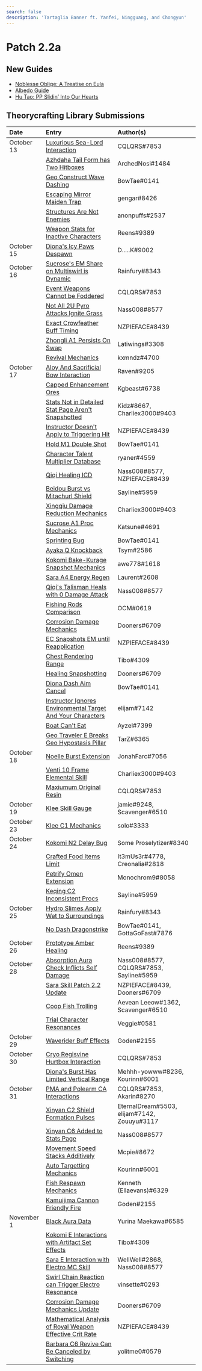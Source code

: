 ```yaml
---
search: false
description: 'Tartaglia Banner ft. Yanfei, Ningguang, and Chongyun'
---
```


# Patch 2.2a

## New Guides

* [Noblesse Oblige: A Treatise on Eula](https://keqingmains.com/eula/)
* [Albedo Guide](https://keqingmains.com/albedo/)
* [Hu Tao: PP Slidin’ Into Our Hearts](https://keqingmains.com/hu-tao/)

## Theorycrafting Library Submissions

| Date | Entry | Author\(s\) |
| :--- | :--- | :--- |
| October 13 | [Luxurious Sea-Lord Interaction](../evidence/equipment/weapons.md#luxurious-sea-lord-interactions) | CQLQRS#7853 |
|  | [Azhdaha Tail Form has Two Hitboxes](../evidence/combat-mechanics/enemy-mechanics/enemy-interactions.md#azhdaha-in-his-tail-form-has-two-independent-hitboxes) | ArchedNosi#1484 |
|  | [Geo Construct Wave Dashing](../evidence/combat-mechanics/tech/glide-cancel.md#geo-construct-wave-dashing) | BowTae#0141 |
|  | [Escaping Mirror Maiden Trap](../evidence/combat-mechanics/enemy-mechanics/enemy-interactions.md#escape-mirror-maiden-trap) | gengar#8426 |
|  | [Structures Are Not Enemies](../evidence/general-mechanics/overworld.md#structures-arent-enemies) | anonpuffs#2537 |
|  | [Weapon Stats for Inactive Characters](../evidence/equipment/weapons.md#weapon-stats-for-inactive-characters) | Reens#9389 |
| October 15 | [Diona's Icy Paws Despawn](../evidence/characters/cryo/diona.md#icy-paws-despawn-after-a-certain-amount-of-time-if-they-do-not-hit-a-target) | D.....K#9002 |
| October 16 | [Sucrose's EM Share on Multiswirl is Dynamic](../evidence/characters/anemo/sucrose.md#sucroses-em-share-on-multiswirl-is-dynamic) | Rainfury#8343 |
|  | [Event Weapons Cannot be Foddered](../evidence/equipment/weapons.md#event-weapons-cannot-be-foddered) | CQLQRS#7853 |
|  | [Not All 2U Pyro Attacks Ignite Grass](../evidence/general-mechanics/overworld.md#not-all-2u-pyro-attacks-ignite-grass) | Nass008#8577 |
|  | [Exact Crowfeather Buff Timing](../evidence/characters/electro/sara.md#exact-crowfeather-buff-timing) | NZPIEFACE#8439 |
|  | [Zhongli A1 Persists On Swap](../evidence/characters/geo/zhongli.md#zhongli-a1-persists-on-swap) | Latiwings#3308 |
|  | [Revival Mechanics](../evidence/general-mechanics/overworld.md#health-and-revive-mechanics) | kxmndz#4700 |
| October 17 | [Aloy And Sacrificial Bow Interaction](../evidence/characters/cryo/aloy.md#aloy-and-sac-bow-interaction) | Raven#9205 |
|  | [Capped Enhancement Ores](../evidence/general-mechanics/miscellaneous-entries.md#capped-enhancement-ores) | Kgbeast#6738 |
|  | [Stats Not in Detailed Stat Page Aren't Snapshotted](../evidence/combat-mechanics/snapshot-and-dynamic.md#stats-not-in-details-stat-page-are-not-snapshot) | Kidz#8667, Charliex3000#9403 |
|  | [Instructor Doesn't Apply to Triggering Hit](../evidence/equipment/artifacts.md#instructor-doesnt-apply-to-triggering-hit) | NZPIEFACE#8439 |
|  | [Hold M1 Double Shot](../evidence/combat-mechanics/tech/arcc.md#hold-m1-double-shot) | BowTae#0141 |
|  | [Character Talent Multiplier Database](../resources/links.md#characters) | ryaner#4559 |
|  | [Qiqi Healing ICD](../evidence/characters/cryo/qiqi.md#qiqi-talisman-icd) | Nass008#8577, NZPIEFACE#8439 |
|  | [Beidou Burst vs Mitachurl Shield](../evidence/characters/electro/beidou.md#beidous-q-and-mitachurl-shield-interactions) | Sayline#5959 |
|  | [Xingqiu Damage Reduction Mechanics](../evidence/characters/hydro/xingqiu.md#xingqiu-qs-rain-sword-damage-reduction-overrides-es) | Charliex3000#9403 |
|  | [Sucrose A1 Proc Mechanics](../evidence/characters/anemo/sucrose.md#sucroses-a1-talent-does-not-proc-on-swirling-environmental-objects-and-guoba) | Katsune#4691 |
|  | [Sprinting Bug](../evidence/general-mechanics/bugs#sprinting-bug) | BowTae#0141 |
|  | [Ayaka Q Knockback](../evidence/characters/cryo/ayaka.md#ayaka-q-pushes-away-enemies) | Tsym#2586 |
|  | [Kokomi Bake-Kurage Snapshot Mechanics](../evidence/characters/hydro/kokomi.md#snapshot-burst-dmg-bonus-onto-bake-kurage-by-switching) | awe778#1618 |
|  | [Sara A4 Energy Regen](../evidence/characters/electro/sara.md#decorum-energy-regen) | Laurent#2608 |
|  | [Qiqi's Talisman Heals with 0 Damage Attack](../evidence/characters/cryo/qiqi.md#talisman-heals-regardless-dealing-dmg-or-not) | Nass008#8577 |
|  | [Fishing Rods Comparison](../evidence/general-mechanics/lifeskills.md#fishing-rods-comparison) | OCM#0619 |
|  | [Corrosion Damage Mechanics](../evidence/combat-mechanics/enemy-mechanics/enemy-interactions#corrosion-damage-mechanics) | Dooners#6709 |
|  | [EC Snapshots EM until Reapplication](../evidence/combat-mechanics/elemental-effects/transformative-reactions.md#electro-charged-snapshots-em-until-reapplying) | NZPIEFACE#8439 |
|  | [Chest Rendering Range](../evidence/general-mechanics/overworld.md#treasure-compass-chest-rendering) | Tibo#4309 |
|  | [Healing Snapshotting](../evidence/combat-mechanics/snapshot-and-dynamic.md#healing-over-time-is-snapshot-on-cast) | Dooners#6709 |
|  | [Diona Dash Aim Cancel](../evidence/characters/cryo/diona#diona-dash-aim-cancel) | BowTae#0141 |
|  | [Instructor Ignores Environmental Target And Your Characters](../evidence/equipment/artifacts.md#instructor-ignores-environmental-target-and-your-characters) | elijam#7142 |
|  | [Boat Can't Eat](../evidence/general-mechanics/lifeskills.md#boat-stamina-and-food) | Ayzel#7399 |
|  | [Geo Traveler E Breaks Geo Hypostasis Pillar](../evidence/combat-mechanics/enemy-mechanics/enemy-interactions.md#geo-hypostasis) | TarZ#6365 |
| October 18 | [Noelle Burst Extension](../evidence/characters/geo/noelle.md#noelle-c6-burst-extension) | JonahFarc#7056 |
|  | [Venti 10 Frame Elemental Skill](../evidence/characters/anemo/venti.md#venti-10-frame-elemental-skill) | Charliex3000#9403 |
|  | [Maxiumum Original Resin](../evidence/general-mechanics/miscellaneous-entries.md#maximum-original-resin) | CQLQRS#7853 |
| October 19 | [Klee Skill Gauge](../evidence/characters/pyro/klee.md#klee-skill-gauge) | jamie#9248, Scavenger#6510 |
| October 23 | [Klee C1 Mechanics](../evidence/characters/pyro/klee.md#klee-c1-mechanics) | solo#3333 |
| October 24 | [Kokomi N2 Delay Bug](/evidence/characters/hydro/kokomi.md#kokomi-n2-delay-bug) | Some Proselytizer#8340 |
|  | [Crafted Food Items Limit](../evidence/general-mechanics/miscellaneous-entries.md#crafted-food-items-limit) | It3mUs3r#4778, Creonalia#2818 |
|  | [Petrify Omen Extension](../evidence/characters/hydro/mona.md#petrify-omen-extension) | Monochrom9#8058 |
|  | [Keqing C2 Inconsistent Procs](../evidence/characters/electro/keqing.md#keqing-c2-procs-inconsistently) | Sayline#5959 |
| October 25 | [Hydro Slimes Apply Wet to Surroundings](../evidence/combat-mechanics/enemy-mechanics/enemy-interactions.md#hydro-slimes-apply-wet-to-surroundings) | Rainfury#8343 |
|  | [No Dash Dragonstrike](../evidence/combat-mechanics/tech/plunge.md#no-dash-dragonstrike) | BowTae#0141, GottaGoFast#7876 |
| October 26 | [Prototype Amber Healing](../evidence/equipment/weapons.md#prototype-amber-healing-clarification) | Reens#9389 |
| October 28 | [Absorption Aura Check Inflicts Self Damage](../evidence/combat-mechanics/elemental-effects/elemental-absorption.md#absorption-aura-check-inflicts-self-damage) | Nass008#8577, CQLQRS#7853, Sayline#5959 |
|  | [Sara Skill Patch 2.2 Update](../evidence/characters/electro/sara.md#sara-skill-patch-2.2-update) | NZPIEFACE#8439, Dooners#6709 |
|  | [Coop Fish Trolling](../evidence/general-mechanics/lifeskills.md#co-op-fish-trolling) | Aevean Leeow#1362, Scavenger#6510 |
|  | [Trial Character Resonances](../evidence/combat-mechanics/elemental-effects/elemental-resonance.md#trial-character-resonances) | Veggie#0581 |
| October 29 | [Waverider Buff Effects](../evidence/general-mechanics/lifeskills.md#waverider-buff-effects) | Goden#2155 |
| October 30 | [Cryo Regisvine Hurtbox Interaction](../evidence/combat-mechanics/enemy-mechanics/enemy-interactions.md#pyronado-and-cryo-regisvine-hurtbox-interaction) | CQLQRS#7853 |
|  | [Diona's Burst Has Limited Vertical Range](../evidence/characters/cryo/diona.md#diona-has-finite-vertical-range-for-burst-healing) | Mehhh-yowww#8236, Kourinn#6001 |
| October 31 | [PMA and Polearm CA Interactions](../evidence/combat-mechanics/enemy-mechanics/enemy-interactions.md#pma-and-polearm-ca-interactions) | CQLQRS#7853, Akarin#8270 |
|  | [Xinyan C2 Shield Formation Pulses](../evidence/characters/pyro/xinyan.md#xinyan-c2-shield-formation-pulses-extra-times) | EternalDream#5503, elijam#7142, Zouuyu#3117 |
|  | [Xinyan C6 Added to Stats Page](../evidence/characters/pyro/xinyan.md#xinyan-c6-affects-her-skill-and-burst) | Nass008#8577 |
|  | [Movement Speed Stacks Additively](../evidence/general-mechanics/movement-and-physics.md#movement-speed-stacks-additively) | Mcpie#8672 |
|  | [Auto Targetting Mechanics](../evidence/combat-mechanics/enemy-mechanics/enemy-attributes.md#targeting-ignores-enemy-hitbox-location) | Kourinn#6001 |
|  | [Fish Respawn Mechanics](../evidence/general-mechanics/lifeskills.md#fish-replacement) | Kenneth (Ellaevans)#6329 |
|  | [Kamuijima Cannon Friendly Fire](../evidence/general-mechanics/miscellaneous-entries.md#kamuijima-cannon-friendly-fire) | Goden#2155 |
| November 1 | [Black Aura Data](../evidence/combat-mechanics/enemy-mechanics/enemy-attributes.md#black-aura-data) | Yurina Maekawa#6585 |
|  | [Kokomi E Interactions with Artifact Set Effects](../evidence/characters/hydro/kokomi.md#kokomi-skill-triggers-artifact-effects-even-when-interrupted) | Tibo#4309 |
|  | [Sara E Interaction with Electro MC Skill](../evidence/characters/electro/sara.md#pre-a4-emc-skill-er-buff-with-sara-) | WellWell#2868, Nass008#8577 |
|  | [Swirl Chain Reaction can Trigger Electro Resonance](../evidence/combat-mechanics/elemental-effects/elemental-resonance.md#swirl-chain-reactions-can-trigger-electro-resonance) | vinsette#0293 |
|  | [Corrosion Damage Mechanics Update](../evidence/combat-mechanics/enemy-mechanics/enemy-interactions.md#corrosion-damage-mechanics-update) | Dooners#6709 |
|  | [Mathematical Analysis of Royal Weapon Effective Crit Rate](../evidence/equipment/weapons.md#mathematical-analysis-of-royal-weapon-effective-crit-rate) | NZPIEFACE#8439 |
|  | [Barbara C6 Revive Can Be Canceled by Switching](../evidence/characters/hydro/barbara.md#c6-revive-can-be-canceled-by-switching) | yolitme0#0579 |
